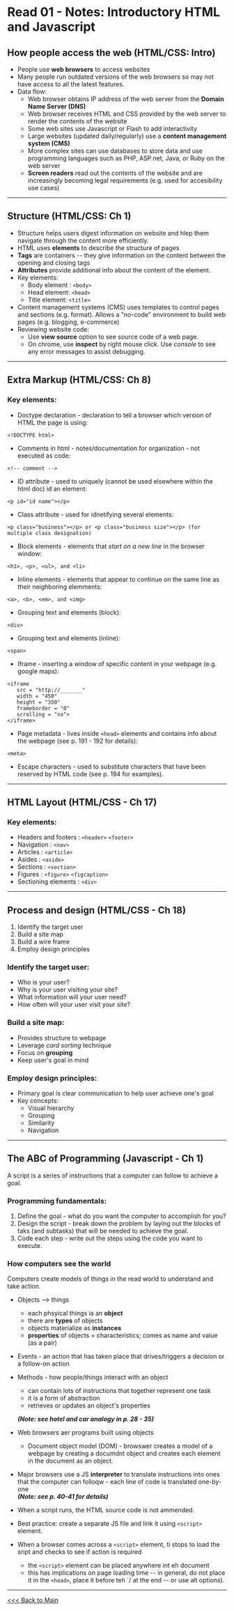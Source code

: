 # Read 01 - Notes: Introductory HTML and Javascript

## How people access the web (HTML/CSS: Intro)
+ People use **web browsers** to access websites
+ Many people run outdated versions of the web browsers so may not have access to all the latest features.
+ Data flow:
    - Web browser obtains IP address of the web server from the **Domain Name Server (DNS)**
    - Web browser receives HTML and CSS provided by the web server to render the contents of the website
    - Some web sites use Javascript or Flash to add interactivity
    - Large websites (updated daily/regularly) use a **content management system (CMS)** 
    - More complex sites can use databases to store data and use programming languages such as PHP, ASP.net, Java, or Ruby on the web server
    - **Screen readers** read out the contents of the website and are increasingly becoming legal requirements (e.g. used for accesibility use cases)

***
## Structure (HTML/CSS: Ch 1)
+ Structure helps users digest information on website and hlep them navigate through the content more efficiently.
+ HTML uses **elements** to describe the structure of pages
+ **Tags** are containers -- they give information on the content between the opening and closing tags
+ **Attributes** provide additional info about the content of the element.
+ Key elements:
    - Body element : `<body>`
    - Head element: `<head>`
    - Title element: `<title>`
+ Content management systems (CMS) uses templates to control pages and sections (e.g. format). Allows a "no-code" environment to build web pages (e.g. blogging, e-commerce)
+ Reviewing website code: 
    - Use **view source** option to see source code of a web page.
    - On chrome, use **inspect** by right mouse click. Use *console* to see any error messages to assist debugging.

***
## Extra Markup (HTML/CSS: Ch 8)

### Key elements:
+ Doctype declaration - declaration to tell a browser which version of HTML the page is using: 
```
<!DOCTYPE html>
```
+ Comments in html - notes/documentation for organization - not executed as code:
```
<!-- comment -->
```
+ ID attribute - used to uniquely (cannot be used elsewhere within the html doc) id an element: 
```
<p id="id name"></p>
```
+ Class attribute - used for idnetifying several elements:
```
<p class="business"></p> or <p class="business size"></p> (for multiple class designation)
```
+ Block elements - elements that *start on a new line* in the browser window:
```
<h1>, <p>, <ul>, and <li>
```
+ Inline elements - elements that appear to continue on the same line as their neighboring elemments: 
```
<a>, <b>, <em>, and <img>
```
+ Grouping text and elements (block): 
```
<div>
```
+ Grouping text and elements (inline): 
```
<span>
```
+ Iframe - inserting a window of specific content in your webpage (e.g. google maps): 
```
<iframe
   src = "http://_______"
   width = "450"
   height = "350"
   frameborder = "0"
   scrolling = "no">
</iframe>
```
+ Page metadata - lives inside `<head>` elements and contains info about the webpage (see p. 191 - 192 for details): 
```
<meta>
```
+ Escape characters - used to substitute characters that have been reserved by HTML code (see p. 194 for examples). 

***

## HTML Layout (HTML/CSS - Ch 17)

### Key elements:
+ Headers and footers : `<header>` `<footer>`
+ Navigation : `<nav>`
+ Articles : `<article>`
+ Asides : `<aside>`
+ Sections : `<section>`
+ Figures : `<figure>` `<figcaption>`
+ Sectioning elements : `<div>`

***

## Process and design (HTML/CSS - Ch 18)
1.  Identify the target user
2.  Build a site map
3.  Build a wire frame
4.  Employ design principles

### Identify the target user:
+ Who is your user?
+ Why is your user visiting your site?
+ What information will your user need?
+ How often will your user visit your site?

### Build a site map:
+ Provides structure to webpage
+ Leverage *card sorting* technique
+ Focus on **grouping**
+ Keep user's goal in mind

### Employ design principles:
+ Primary goal is clear communication to help user achieve one's goal
+ Key concepts:
  - Visual hierarchy
  - Grouping
  - Similarity
  - Navigation

***
## The ABC of Programming (Javascript - Ch 1)
A script is a series of instructions that a computer can follow to achieve a goal.

### Programming fundamentals:
1. Define the goal - what do you want the computer to accomplish for you?
2. Design the script - break down the problem by laying out the blocks of taks (and subtasks) that will be needed to achieve the goal.
3. Code each step - write out the steps using the code you want to execute.

### How computers see the world 
Computers create models of things in the read world to understand and take action.

+ Objects --> things
  - each phsyical things ia an **object**
  - there are **types** of objects
  - objects materialize as **instances**
  - **properties** of objects = characteristics; comes as name and value (as a pair)
+ Events - an action that has taken place that drives/triggers a decision or a follow-on action
+ Methods - how people/things interact with an object
  - can contain lots of instructions that together represent one task
  - it is a form of abstraction
  - retrieves or updates an object's properties <br>
  
  ***(Note: see hotel and car analogy in p. 28 - 35)***

+ Web browsers aer programs built using objects
  - Document object model (DOM) - browswer creates a model of a webpage by creating a documdnt object and creates each element in the document as an object.
+ Major browsers use a JS **interpreter** to translate instructions into ones that the computer can folloqw - each line of code is translated one-by-one <br>
***(Note: see p. 40-41 for details)***

+ When a script runs, the HTML source code is not ammended.
+ Best practice: create a separate JS file and link it using `<script>` element.
+ When a browser comes across a `<script>` element, ti stops to load the sript and checks to see if action is required
  - the `<script>` element can be placed anywhere int eh document
  - this has implications on page loading time -- in general, do not place it in the `<head>`, place it before teh `</head>/ at the end -- or use alt options).

***
[<<< Back to Main](sangmlee76.github.io/reading-notes/)
